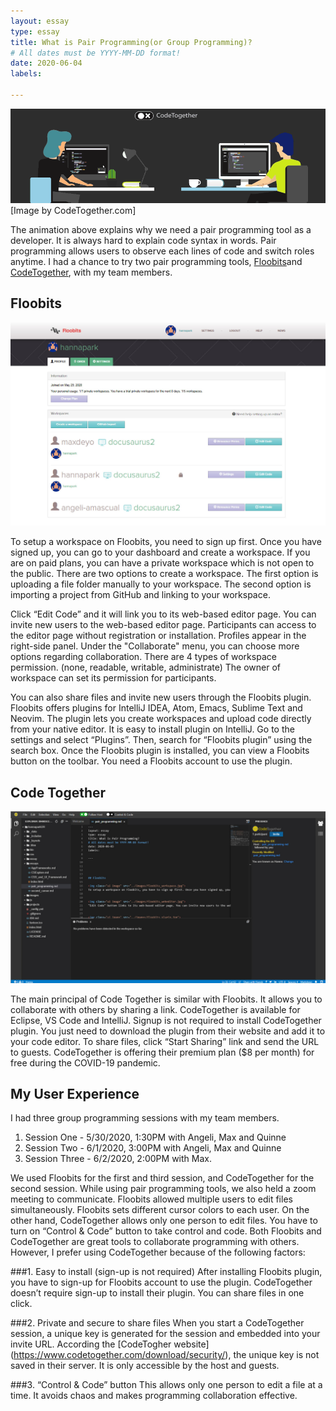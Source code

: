 ```yaml
---
layout: essay
type: essay
title: What is Pair Programming(or Group Programming)?
# All dates must be YYYY-MM-DD format!
date: 2020-06-04
labels:

---
```

<img class="ui image" src="../images/CodeTogether-Story.gif">
[Image by CodeTogether.com]

The animation above explains why we need a pair programming tool as a developer. It is always hard to explain code syntax in words. Pair programming allows users to observe each lines of code and switch roles anytime. 
I had a chance to try two pair programming tools, [Floobits]( https://floobits.com/)and [CodeTogether]( https://www.codetogether.com/), with my team members.


## Floobits
<img class="ui image" src="../images/floobits_workspace.jpg">

To setup a workspace on Floobits, you need to sign up first. Once you have signed up, you can go to your dashboard and create a workspace. If you are on paid plans, you can have a private workspace which is not open to the public. There are two options to create a workspace. The first option is uploading a file folder manually to your workspace. The second option is importing a project from GitHub and linking to your workspace.

Click “Edit Code” and it will link you to its web-based editor page. You can invite new users to the web-based editor page. Participants can access to the editor page without registration or installation. Profiles appear in the right-side panel. Under the "Collaborate" menu, you can choose more options regarding collaboration. There are 4 types of workspace permission. (none, readable, writable, administrate) The owner of workspace can set its permission for participants. 

You can also share files and invite new users through the Floobits plugin. Floobits offers plugins for IntelliJ IDEA, Atom, Emacs, Sublime Text and Neovim. The plugin lets you create workspaces and upload code directly from your native editor. It is easy to install plugin on IntelliJ. Go to the settings and select “Plugins”. Then, search for “Floobits plugin” using the search box. Once the Floobits plugin is installed, you can view a Floobits button on the toolbar. You need a Floobits account to use the plugin.


## Code Together
<img class="ui image" src="../images/codetogether_webeditor.jpg">

The main principal of Code Together is similar with Floobits. It allows you to collaborate with others by sharing a link. CodeTogether is available for Eclipse, VS Code and IntelliJ. Signup is not required to install CodeTogether plugin. You just need to download the plugin from their website and add it to your code editor. To share files, click “Start Sharing” link and send the URL to guests. CodeTogether is offering their premium plan ($8 per month) for free during the COVID-19 pandemic. 

## My User Experience
I had three group programming sessions with my team members. 

1.	Session One -  5/30/2020, 1:30PM with Angeli, Max and Quinne
2.	Session Two -  6/1/2020, 3:00PM with Angeli, Max and Quinne
3.	Session Three -  6/2/2020, 2:00PM with Max. 

We used Floobits for the first and third session, and CodeTogether for the second session. While using pair programming tools, we also held a zoom meeting to communicate.
Floobits allowed multiple users to edit files simultaneously. Floobits sets different cursor colors to each user. On the other hand, CodeTogether allows only one person to edit files. You have to turn on “Control & Code” button to take control and code. 
Both Floobits and CodeTogether are great tools to collaborate programming with others.  However, I prefer using CodeTogether because of the following factors:

###1.	Easy to install (sign-up is not required)
After installing Floobits plugin, you have to sign-up for Floobits account to use the plugin. CodeTogether doesn’t require sign-up to install their plugin. You can share files in one click. 

###2.	Private and secure to share files
When you start a CodeTogether session, a unique key is generated for the session and embedded into your invite URL. According the [CodeTogher website] (https://www.codetogether.com/download/security/), the unique key is not saved in their server. It is only accessible by the host and guests.

###3.	“Control & Code” button
This allows only one person to edit a file at a time. It avoids chaos and makes programming collaboration effective.


